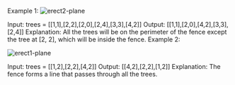 Example 1:
![erect2-plane](https://github.com/user-attachments/assets/42b4647d-6c84-4d37-9a1e-d1e295e3f6e4)


Input: trees = [[1,1],[2,2],[2,0],[2,4],[3,3],[4,2]]
Output: [[1,1],[2,0],[4,2],[3,3],[2,4]]
Explanation: All the trees will be on the perimeter of the fence except the tree at [2, 2], which will be inside the fence.
Example 2:

![erect1-plane](https://github.com/user-attachments/assets/0f0323fe-ff1e-4937-9720-91c3faecd262)

Input: trees = [[1,2],[2,2],[4,2]]
Output: [[4,2],[2,2],[1,2]]
Explanation: The fence forms a line that passes through all the trees.
